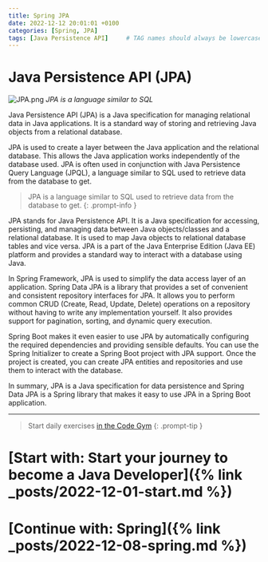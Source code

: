 ```yaml
---
title: Spring JPA
date: 2022-12-12 20:01:01 +0100
categories: [Spring, JPA]
tags: [Java Persistence API]     # TAG names should always be lowercase
---
```


# Java Persistence API (JPA)

![JPA.png](https://veriakademi.com/images/java-persistence-api-kurslari.png)
_JPA is a language similar to SQL_

Java Persistence API (JPA) is a Java specification for managing relational data in Java applications. It
is a standard way of storing and retrieving Java objects from a relational database.

JPA is used to create a layer between the Java application and the relational database. This allows the
Java application works independently of the database used. JPA is often used in conjunction with Java
Persistence Query Language (JPQL), a language similar to SQL used to retrieve data from the database
to get.

> JPA is a language similar to SQL used to retrieve data from the database
> to get.
{: .prompt-info }

JPA stands for Java Persistence API. It is a Java specification for accessing, persisting, and managing data between
Java objects/classes and a relational database. It is used to map Java objects to relational database tables and vice
versa. JPA is a part of the Java Enterprise Edition (Java EE) platform and provides a standard way to interact with a
database using Java.

In Spring Framework, JPA is used to simplify the data access layer of an application. Spring Data JPA is a library that
provides a set of convenient and consistent repository interfaces for JPA. It allows you to perform common CRUD (Create,
Read, Update, Delete) operations on a repository without having to write any implementation yourself. It also provides
support for pagination, sorting, and dynamic query execution.

Spring Boot makes it even easier to use JPA by automatically configuring the required dependencies and providing
sensible defaults. You can use the Spring Initializer to create a Spring Boot project with JPA support. Once the project
is created, you can create JPA entities and repositories and use them to interact with the database.

In summary, JPA is a Java specification for data persistence and Spring Data JPA is a Spring library that makes it easy
to use JPA in a Spring Boot application.


***
> Start daily exercises [in the Code Gym](https://codegym.cc/)
{: .prompt-tip }

# [Start with: Start your journey to become a Java Developer]({% link _posts/2022-12-01-start.md %})

# [Continue with: Spring]({% link _posts/2022-12-08-spring.md %})
